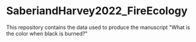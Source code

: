 # SaberiandHarvey2022_FireEcology
This repository contains the data used to produce the manuscript "What is the color when black is burned?"
